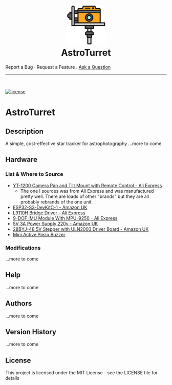 <h1 align="center">
    <a href="https://github.com/adrihd/AstroTurret">
        <img src="docs/images/logo.svg" alt="Logo" width="125" height="125">
    </a>
    <br/>
    AstroTurret
</h1>
<div text-align="center">
        <span color="#333333">Report a Bug</span>
        ·
        <span color="#333333">Request a Feature</span>
        .
        <a href="https://github.com/adrihd/AstroTurret/discussions/2">Ask a Question</a>
    <hr />
</div>
<div align="left">
<br />

[![license](https://img.shields.io/github/license/adrihd/AstroTurret.svg?style=flat-square)](LICENSE)

# AstroTurret
## Description

A simple, cost-effective star tracker for astrophotography
...more to come

## Hardware
### List & Where to Source
- [YT-1200 Camera Pan and Tilt Mount with Remote Control - Ali Express](https://www.aliexpress.com/item/1005006609667068.html)
    - The one I sources was from Ali Express and was manufactured pretty well. There are loads of other "brands" but they are all probably rebrands of the one unit.
- [ESP32-S3-DevKitC-1 - Amazon UK](https://www.amazon.co.uk/dp/B0D69YJKNL)
- [L9110H Bridge Driver - Ali Express](https://www.aliexpress.com/item/1005007611241888.html)
- [9-DOF IMU Module With MPU-9250 - Ali Express](https://www.aliexpress.com/item/1005001827308703.html)
- [5V 3A Power Supply 220v - Amazon UK](https://www.amazon.co.uk/dp/B0BGGV97KT)
- [28BYJ-48 5V Stepper with ULN2003 Driver Board - Amazon UK](https://www.amazon.co.uk/dp/B0CGZJQFQ1)
- [Mini Active Piezo Buzzer](https://www.aliexpress.com/item/1005007714246343.html)

### Modifications
...more to come

## Help
...more to come

## Authors
...more to come

## Version History
...more to come

## License

This project is licensed under the MIT License - see the LICENSE file for details

</div>